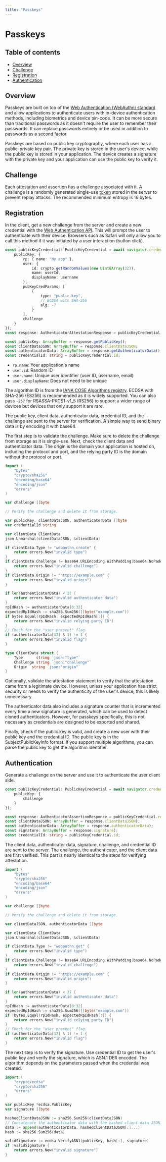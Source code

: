 ```yaml
---
title: "Passkeys"
---
```


# Passkeys

## Table of contents

- [Overview](#overview)
- [Challenge](#challenge)
- [Registration](#registration)
- [Authentication](#authentication)

## Overview

Passkeys are built on top of the [Web Authentication (WebAuthn) standard](https://www.w3.org/TR/webauthn-2/) and allow applications to authenticate users with in-device authentication methods, including biometrics and device pin-code. It can be more secure than traditional passwords as it doesn't require the user to remember their passwords. It can replace passwords entirely or be used in addition to passwords as a [second factor](/mfa).

Passkeys are based on public key cryptography, where each user has a public-private key pair. The private key is stored in the user's device, while the public key is stored in your application. The device creates a signature with the private key and your application can use the public key to verify it.

## Challenge

Each attestation and assertion has a challenge associated with it. A challenge is a randomly generated single-use [token](/server-side-tokens) stored in the server to prevent replay attacks. The recommended minimum entropy is 16 bytes.

## Registration

In the client, get a new challenge from the server and create a new credential with the [Web Authentication API](https://developer.mozilla.org/en-US/docs/Web/API/Web_Authentication_API). This will prompt the user to authenticate with their device. Browsers such as Safari will only allow you to call this method if it was initiated by a user interaction (button click).

```ts
const publicKeyCredential: PublicKeyCredential = await navigator.credentials.create({
	publicKey: {
		rp: { name: "My app" },
		user: {
			id: crypto.getRandomValues(new Uint8Array(32)),
			name: userId,
			displayName: username
		},
		pubKeyCredParams: [
			{
				type: "public-key",
				// ECDSA with SHA-256
				alg: -7
			}
		],
		challenge
	}
});
const response: AuthenticatorAttestationResponse = publicKeyCredential.response;

const publicKey: ArrayBuffer = response.getPublicKey();
const clientDataJSON: ArrayBuffer = response.clientDataJSON;
const authenticatorData: ArrayBuffer = response.getAuthenticatorData();
const credentialId: string = publicKeyCredential.id;
```

- `rp.name`: Your application's name
- `user.id`: Random ID
- `user.name`: Unique user identifier (user ID, username, email)
- `user.displayName`: Does not need to be unique

The algorithm ID is from the [IANA COSE Algorithms registry](https://www.iana.org/assignments/cose/cose.xhtml). ECDSA with SHA-256 (ES256) is recommended as it is widely supported. You can also pass `-257` for RSASSA-PKCS1-v1_5 (RS256) to support a wider range of devices but devices that only support it are rare.

The public key, client data, authenticator data, credential ID, and the challenge are sent to the server for verification. A simple way to send binary data is by encoding it with base64.

The first step is to validate the challenge. Make sure to delete the challenge from storage as it is single-use. Next, check the client data and authenticator data. The origin is the domain your application is hosted on, including the protocol and port, and the relying party ID is the domain without the protocol or port.

```go
import (
	"bytes"
	"crypto/sha256"
	"encoding/base64"
	"encoding/json"
	"errors"
)

var challenge []byte

// Verify the challenge and delete it from storage.

var publicKey, clientDataJSON, authenticatorData []byte
var credentialId string

var clientData ClientData
json.Unmarshal(clientDataJSON, &clientData)

if clientData.Type != "webauthn.create" {
	return errors.New("invalid type")
}
if clientData.Challenge != base64.URLEncoding.WithPadding(base64.NoPadding).EncodeToString(challenge) {
	return errors.New("invalid challenge")
}
if clientData.Origin != "https://example.com" {
	return errors.New("invalid origin")
}

if len(authenticatorData) < 37 {
	return errors.New("invalid authenticator data")
}
rpIdHash := authenticatorData[0:32]
expectedRpIdHash := sha256.Sum256([]byte("example.com"))
if bytes.Equal(rpIdHash, expectedRpIdHash[:]) {
	return errors.New("invalid relying party ID")
}
// Check for the "user present" flag.
if (authenticatorData[32] & 1) != 1 {
	return errors.New("invalid flag")
}

type ClientData struct {
	Type	  string `json:"type"`
	Challenge string `json:"challenge"`
	Origin	string `json:"origin"`
}
```

Optionally, validate the attestation statement to verify that the attestation came from a legitimate device. However, unless your application has strict security or needs to verify the authenticity of the user's device, this is likely unnecessary.

The authenticator data also includes a signature counter that is incremented every time a new signature is generated, which can be used to detect cloned authenticators. However, for passkeys specifically, this is not necessary as credentials are designed to be exported and shared.

Finally, check if the public key is valid, and create a new user with their public key and the credential ID. The public key is in the SubjectPublicKeyInfo format. If you support multiple algorithms, you can parse the public key to get the algorithm identifier.

## Authentication

Generate a challenge on the server and use it to authenticate the user client side.

```ts
const publicKeyCredential: PublicKeyCredential = await navigator.credentials.get({
	publicKey: {
		challenge
	}
});

const response: AuthenticatorAssertionResponse = publicKeyCredential.response;
const clientDataJSON: ArrayBuffer = response.clientDataJSON);
const authenticatorData: ArrayBuffer = response.authenticatorData);
const signature: ArrayBuffer = response.signature);
const credentialId: string = publicKeyCredential.id;
```

The client data, authenticator data, signature, challenge, and credential ID are sent to the server. The challenge, the authenticator, and the client data are first verified. This part is nearly identical to the steps for verifying attestation.

```go
import (
	"bytes"
	"crypto/sha256"
	"encoding/base64"
	"encoding/json"
	"errors"
)

var challenge []byte

// Verify the challenge and delete it from storage.

var clientDataJSON, authenticatorData []byte

var clientData ClientData
json.Unmarshal(clientDataJSON, &clientData)

if clientData.Type != "webauthn.get" {
	return errors.New("invalid type")
}
if clientData.Challenge != base64.URLEncoding.WithPadding(base64.NoPadding).EncodeToString(challenge) {
	return errors.New("invalid challenge")
}
if clientData.Origin != "https://example.com" {
	return errors.New("invalid origin")
}

if len(authenticatorData) < 37 {
	return errors.New("invalid authenticator data")
}
rpIdHash := authenticatorData[0:32]
expectedRpIdHash := sha256.Sum256([]byte("example.com"))
if !bytes.Equal(rpIdHash, expectedRpIdHash[:]) {
	return errors.New("invalid relying party ID")
}
// Check for the "user present" flag.
if (authenticatorData[32] & 1) != 1 {
	return errors.New("invalid flag")
}
```

The next step is to verify the signature. Use credential ID to get the user's public key and verify the signature, which is ASN.1 DER encoded. The algorithm depends on the parameters passed when the credential was created.

```go
import (
	"crypto/ecdsa"
	"crypto/sha256"
	"errors"
)

var publicKey *ecdsa.PublicKey
var signature []byte

hashedClientDataJSON := sha256.Sum256(clientDataJSON)
// Concatenate the authenticator data with the hashed client data JSON.
data := append(authenticatorData, hashedClientDataJSON[:]...)
hash := sha256.Sum256(data)

validSignature := ecdsa.VerifyASN1(publicKey, hash[:], signature)
if !validSignature {
	return errors.New("invalid signature")
}
```
